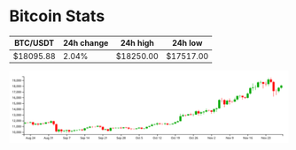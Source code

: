 # Bitcoin Stats

BTC/USDT|24h change|24h high|24h low|
|---|---|---|---|
|$18095.88|2.04%|$18250.00|$17517.00|

<img src="./chart.svg">
